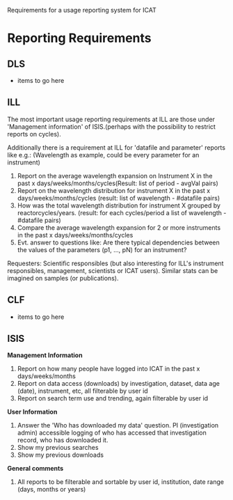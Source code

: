 Requirements for a usage reporting system for ICAT

# Reporting Requirements #

## DLS ##

  * items to go here

## ILL ##

The most important usage reporting requirements at ILL are those under 'Management information' of ISIS.(perhaps with the possibility to restrict reports on cycles).

Additionally there is a requirement at ILL for 'datafile and parameter' reports like e.g.:
(Wavelength as example, could be every parameter for an instrument)
  1. Report on the average wavelength expansion on Instrument X in the past x days/weeks/months/cycles(Result: list of period - avgVal pairs)
  1. Report on the wavelength distribution for instrument X in the past x days/weeks/months/cycles (result: list of wavelength - #datafile pairs)
  1. How was the total wavelength distribution for instrument X grouped by reactorcycles/years. (result: for each cycles/period a list of wavelength - #datafile pairs)
  1. Compare the average wavelength expansion for 2 or more instruments in the past x days/weeks/months/cycles
  1. Evt. answer to questions like: Are there typical dependencies between the values of the parameters (p1, ..., pN) for an instrument?

Requesters: Scientific responsibles (but also interesting for ILL's instrument responsibles, management, scientists or ICAT users). Similar stats can be imagined on samples (or publications).

## CLF ##

  * items to go here

## ISIS ##

**Management Information**
  1. Report on how many people have logged into ICAT in the past x days/weeks/months
  1. Report on data access (downloads) by investigation, dataset, data age (date), instrument, etc, all filterable by user id
  1. Report on search term use and trending, again filterable by user id


**User Information**
  1. Answer the 'Who has downloaded my data' question. PI (investigation admin) accessible logging of who has accessed that investigation record, who has downloaded it.
  1. Show my previous searches
  1. Show my previous downloads

**General comments**
  1. All reports to be filterable and sortable by user id, institution, date range (days, months or years)